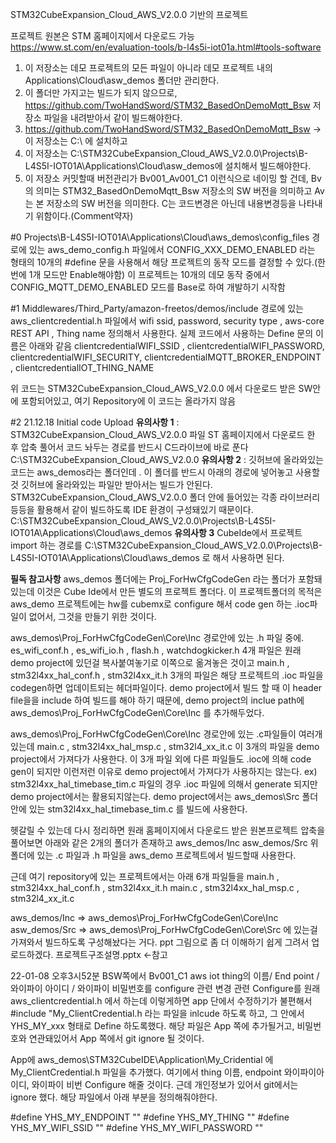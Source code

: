 STM32CubeExpansion_Cloud_AWS_V2.0.0 기반의 프로젝트

프로젝트 원본은 STM 홈페이지에서 다운로드 가능 https://www.st.com/en/evaluation-tools/b-l4s5i-iot01a.html#tools-software

1. 이 저장소는 데모 프로젝트의 모든 파일이 아니라 데모 프로젝트 내의 Applications\Cloud\asw_demos 폴더만 관리한다.
2. 이 폴더만 가지고는 빌드가 되지 않으므로, https://github.com/TwoHandSword/STM32_BasedOnDemoMqtt_Bsw 저장소 파일을 내려받아서 같이 빌드해야한다.
3. https://github.com/TwoHandSword/STM32_BasedOnDemoMqtt_Bsw -> 이 저장소는 C:\ 에 설치하고
4. 이 저장소는 C:\STM32CubeExpansion_Cloud_AWS_V2.0.0\Projects\B-L4S5I-IOT01A\Applications\Cloud\asw_demos에 설치해서 빌드해야한다.
5. 이 저장소 커밋할때 버전관리가 Bv001_Av001_C1 이런식으로 네이밍 할 건데,  Bv의 의미는 STM32_BasedOnDemoMqtt_Bsw 저장소의 SW 버전을 의미하고
    Av는 본 저장소의 SW 버전을 의미한다.  C는 코드변경은 아닌데 내용변경등을 나타내기 위함이다.(Comment약자)
	
#0
Projects\B-L4S5I-IOT01A\Applications\Cloud\aws_demos\config_files 경로에 있는
aws_demo_config.h 파일에서 CONFIG_XXX_DEMO_ENABLED 라는 형태의 10개의 #define 문을 사용해서 해당 프로젝트의 동작 모드를 결정할 수 있다.(한번에 1개 모드만 Enable해야함)
이 프로젝트는 10개의 데모 동작 중에서 CONFIG_MQTT_DEMO_ENABLED 모드를 Base로 하여 개발하기 시작함

#1
Middlewares/Third_Party/amazon-freetos/demos/include 경로에 있는
aws_clientcredential.h  파일에서 
wifi ssid, password, security type , aws-core REST API , Thing name 정의해서 사용한다.
실제 코드에서 사용하는 Define 문의 이름은 아래와 같음
clientcredentialWIFI_SSID , clientcredentialWIFI_PASSWORD, clientcredentialWIFI_SECURITY, clientcredentialMQTT_BROKER_ENDPOINT , clientcredentialIOT_THING_NAME

위 코드는 STM32CubeExpansion_Cloud_AWS_V2.0.0 에서 다운로드 받은 SW안에 포함되어있고, 여기 Repository에 이 코드는 올라가지 않음


#2 21.12.18
Initial code Upload
**유의사항 1** : STM32CubeExpansion_Cloud_AWS_V2.0.0 파일 ST 홈페이지에서 다운로드 한 후 압축 풀어서 코드 놔두는 경로를 반드시 C드라이브에 바로 푼다
    C:\STM32CubeExpansion_Cloud_AWS_V2.0.0
**유의사항 2** : 깃허브에 올라와있는 코드는 aws_demos라는 폴더인데 . 이 폴더를 반드시 아래의 경로에 넣어놓고 사용할 것
깃허브에 올라와있는 파일만 받아서는 빌드가 안된다. STM32CubeExpansion_Cloud_AWS_V2.0.0 폴더 안에 들어있는 각종 라이브러리 등등을 활용해서 같이 빌드하도록 IDE 환경이 구성돼있기 때문이다.
C:\STM32CubeExpansion_Cloud_AWS_V2.0.0\Projects\B-L4S5I-IOT01A\Applications\Cloud\aws_demos
**유의사항 3**
CubeIde에서 프로젝트 import 하는 경로를
C:\STM32CubeExpansion_Cloud_AWS_V2.0.0\Projects\B-L4S5I-IOT01A\Applications\Cloud\aws_demos 로 해서 사용하면 된다.

**필독 참고사항**
aws_demos 폴더에는 Proj_ForHwCfgCodeGen 라는 폴더가 포함돼있는데 이것은 Cube Ide에서 만든 별도의 프로젝트 폴더다.
이 프로젝트폴더의 목적은 aws_demo 프로젝트에는 hw를 cubemx로 configure 해서 code gen 하는 .ioc파일이 없어서, 그것을 만들기 위한 것이다.

aws_demos\Proj_ForHwCfgCodeGen\Core\Inc 경로안에 있는 .h 파일 중에.
es_wifi_conf.h , es_wifi_io.h , flash.h , watchdogkicker.h 4개 파일은 원래 demo project에 있던걸 복사붙여놓기로 이쪽으로 옮겨놓은 것이고
main.h , stm32l4xx_hal_conf.h , stm32l4xx_it.h  3개의 파일은 해당 프로젝트의 .ioc 파일을 codegen하면 업데이트되는 헤더파일이다.
demo project에서 빌드 할 때 이 header file을을 include 하여 빌드를 해야 하기 때문에,  demo project의 inclue path에 aws_demos\Proj_ForHwCfgCodeGen\Core\Inc 를 추가해두었다.

aws_demos\Proj_ForHwCfgCodeGen\Core\Inc 경로안에 있는 .c파일들이 여러개 있는데
main.c , stm32l4xx_hal_msp.c  , stm32l4_xx_it.c 이 3개의 파일을 demo project에서 가져다가 사용한다.
이 3개 파일 외에 다른 파일들도 .ioc에 의해 code gen이 되지만 이런저런 이유로 demo project에서 가져다가 사용하지는 않는다.
ex) stm32l4xx_hal_timebase_tim.c 파일의 경우 .ioc 파일에 의해서 generate 되지만 demo project에서는 활용되지않는다. 
demo project에서는 aws_demos\Src 폴더 안에 있는 stm32l4xx_hal_timebase_tim.c 를 빌드에 사용한다.

헷갈릴 수 있는데 다시 정리하면
원래 홈페이지에서 다운로드 받은 원본프로젝트 압축을 풀어보면 아래와 같은 2개의 폴더가 존재하고
aws_demos/Inc
asw_demos/Src
위 폴더에 있는 .c 파일과 .h 파일을 aws_demo 프로젝트에서 빌드할때 사용한다.

근데 여기 repository에 있는 프로젝트에서는 아래 6개 파일들을
main.h , stm32l4xx_hal_conf.h , stm32l4xx_it.h
main.c , stm32l4xx_hal_msp.c  , stm32l4_xx_it.c

aws_demos/Inc   =>   aws_demos\Proj_ForHwCfgCodeGen\Core\Inc
asw_demos/Src  =>    aws_demos\Proj_ForHwCfgCodeGen\Core\Src
에 있는걸 가져와서 빌드하도록 구성해놨다는 거다.
ppt 그림으로 좀 더 이해하기 쉽게 그려서 업로드하겠다.
프로젝트구조설명.pptx <-참고

22-01-08 오후3시52분
BSW쪽에서
Bv001_C1  aws iot thing의 이름/ End point / 와이파이 아이디 / 와이파이 비밀번호를 configure 관련 변경
관련 Configure를 원래 aws_clientcredential.h 에서 하는데 이렇게하면 app 단에서 수정하기가 불편해서 #include "My_ClientCredential.h 라는 파일을 inlcude 하도록 하고, 그 안에서 YHS_MY_xxx  형태로 Define 하도록했다.
해당 파일은 App 쪽에 추가될거고, 비밀번호와 연관돼있어서 App 쪽에서 git ignore 될 것이다.

App에 aws_demos\STM32CubeIDE\Application\My_Cridential 에 My_ClientCredential.h 파일을 추가했다.
여기에서 thing 이름, endpoint 와이파이아이디, 와이파이 비번 Configure 해줄 것이다. 근데 개인정보가 있어서 git에서는 ignore 했다.
해당 파일에서 아래 부분을 정의해줘야한다.

#define YHS_MY_ENDPOINT     	 ""
#define YHS_MY_THING      		 ""
#define YHS_MY_WIFI_SSID        ""
#define YHS_MY_WIFI_PASSWORD    ""
	
